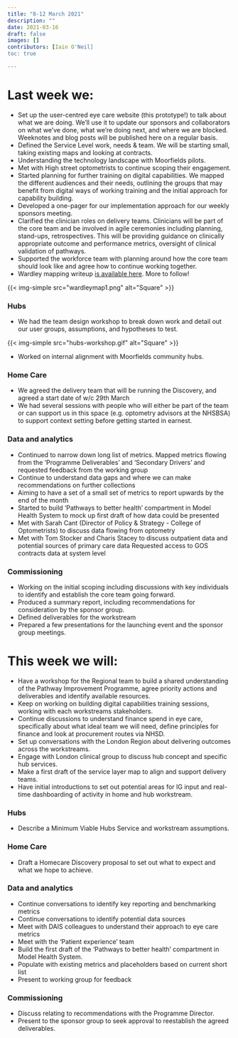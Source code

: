 ```yaml
---
title: "8-12 March 2021"
description: ""
date: 2021-03-16
draft: false
images: []
contributors: [Iain O'Neil]
toc: true

---
```

# Last week we:

* Set up the user-centred eye care website (this prototype!) to talk about what we are doing. We’ll use it to update our sponsors and collaborators on what we’ve done, what we’re doing next, and where we are blocked. Weeknotes and blog posts will be published here on a regular basis.
* Defined the Service Level work, needs & team. We will be starting small, taking existing maps and looking at contracts.
* Understanding the technology landscape with Moorfields pilots.  
* Met with High street optometrists to continue scoping their engagement.
* Started planning for further training on digital capabilities. We mapped the different audiences and their needs, outlining the groups that may benefit from digital ways of working training and the initial approach for capability building.
* Developed a one-pager for our implementation approach for our weekly sponsors meeting.
* Clarified the clinician roles on delivery teams. Clinicians will be part of the core team and be involved in agile ceremonies including planning, stand-ups, retrospectives. This will be providing guidance on clinically appropriate outcome and performance metrics, oversight of clinical validation of pathways.
* Supported the workforce team with planning around how the core team should look like and agree how to continue working together.
* Wardley mapping writeup [is available here](https://docs.google.com/presentation/d/1DB_jIaxzRirwCxS1LI-rf2mB259_BTgTM3sjppSAaGY/edit#slide=id.p1). More to follow!

{{< img-simple src="wardleymap1.png" alt="Square" >}}

### Hubs
* We had the team design workshop to break down work and detail out our user groups, assumptions, and hypotheses to test.

{{< img-simple src="hubs-workshop.gif" alt="Square" >}}

* Worked on internal alignment with Moorfields community hubs.  

### Home Care
* We agreed the delivery team that will be running the Discovery, and agreed a start date of w/c 29th March
* We had several sessions with people who will either be part of the team or can support us in this space (e.g. optometry advisors at the NHSBSA) to support context setting before getting started in earnest.

### Data and analytics
* Continued to narrow down long list of metrics. Mapped metrics flowing from the ‘Programme Deliverables’ and ‘Secondary Drivers’ and requested feedback from the working group
* Continue to understand data gaps and where we can make recommendations on further collections
* Aiming to have a set of a small set of metrics to report upwards by the end of the month
* Started to build ‘Pathways to better health’ compartment in Model Health System to mock up first draft of how data could be presented
* Met with Sarah Cant (Director of Policy & Strategy - College of Optometrists) to discuss data flowing from optometry
* Met with Tom Stocker and Charis Stacey to discuss outpatient data and potential sources of primary care data
Requested access to GOS contracts data at system level

### Commissioning
* Working on the initial scoping including discussions with key individuals to identify and establish the core team going forward.
* Produced a summary report, including recommendations for consideration by the sponsor group.
* Defined deliverables for the workstream
* Prepared a few presentations for the launching event and the sponsor group meetings.


# This week we will:

* Have a workshop for the Regional team to build a shared understanding of the Pathway Improvement Programme, agree priority actions and deliverables and identify available resources.
* Keep on working on building digital capabilities training sessions, working with each workstreams stakeholders.
* Continue discussions to understand finance spend in eye care, specifically about what ideal team we will need, define principles for finance and look at procurement routes via NHSD.
* Set up conversations with the London Region about delivering outcomes across the workstreams.
* Engage with London clinical group to discuss hub concept and specific hub services.
* Make a first draft of the service layer map to align and support delivery teams.
* Have initial introductions to set out potential areas for IG input and real-time dashboarding of activity in home and hub workstream.


### Hubs
* Describe a Minimum Viable Hubs Service and workstream assumptions.

### Home Care
* Draft a Homecare Discovery proposal to set out what to expect and what we hope to achieve.

### Data and analytics
* Continue conversations to identify key reporting and benchmarking metrics
* Continue conversations to identify potential data sources
* Meet with DAIS colleagues to understand their approach to eye care metrics
* Meet with the ‘Patient experience’ team
* Build the first draft of the ‘Pathways to better health’ compartment in Model Health System.
* Populate with existing metrics and placeholders based on current short list
* Present to working group for feedback

### Commissioning
* Discuss relating to recommendations with the Programme Director.
* Present to the sponsor group to seek approval to reestablish the agreed deliverables.
